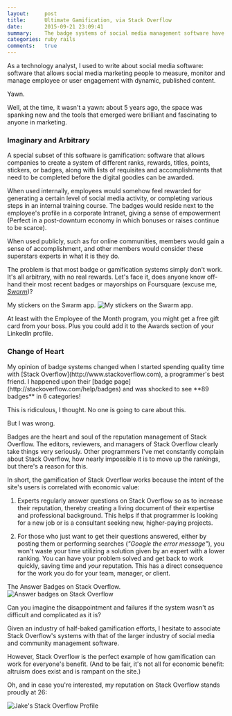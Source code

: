 ```yaml
---
layout:     post
title:      Ultimate Gamification, via Stack Overflow
date:       2015-09-21 23:09:41
summary:    The badge systems of social media management software have nothing on Stack Overflow.
categories: ruby rails
comments:   true
---
```


As a technology analyst, I used to write about social media software: software that allows social media marketing people to measure, monitor and manage employee or user engagement with dynamic, published content.

Yawn.

Well, at the time, it wasn't a yawn:  about 5 years ago, the space was spanking new and the tools that emerged were brilliant and fascinating to anyone in marketing.

<h3>Imaginary and Arbitrary</h3>
A special subset of this software is gamification: software that allows companies to create a system of different ranks, rewards, titles, points, stickers, or badges, along with lists of requisites and accomplishments that need to be completed before the digital goodies can be awarded.

When used internally, employees would somehow feel rewarded for generating a certain level of social media activity, or completing various steps in an internal training course.  The badges would reside next to the employee's profile in a corporate Intranet, giving a sense of empowerment (Perfect in a post-downturn economy in which bonuses or raises continue to be scarce).

When used publicly, such as for online communities, members would gain a sense of accomplishment, and other members would consider these superstars experts in what it is they do.

The problem is that most badge or gamification systems simply don't work.  It's all arbitrary, with no real rewards. Let's face it, does anyone know off-hand their most recent badges or mayorships on Foursquare (excuse me, [_Swarm_](http://www.engadget.com/2015/06/24/foursquare-swarm-split/))?

My stickers on the Swarm app.
![My stickers on the Swarm app.](http://i57.tinypic.com/2q2k50h.jpg)


At least with the Employee of the Month program, you might get a free gift card from your boss. Plus you could add it to the Awards section of your LinkedIn profile.

<h3>Change of Heart</h3>
My opinion of badge systems changed when I started spending quality time with [Stack Overflow](http://www.stackoverflow.com), a programmer's best friend.  I happened upon their [badge page](http://stackoverflow.com/help/badges) and was shocked to see **89 badges** in 6 categories!  

This is ridiculous, I thought. No one is going to care about this.

But I was wrong.

Badges are the heart and soul of the reputation management of Stack Overflow. The editors, reviewers, and managers of Stack Overflow clearly take things very seriously. Other programmers I've met constantly complain about Stack Overflow, how nearly impossible it is to move up the rankings, but there's a reason for this.

In short, the gamification of Stack Overflow works because the intent of the site's users is correlated with economic value:

1. Experts regularly answer questions on Stack Overflow so as to increase their reputation, thereby creating a living document of their expertise and professional background. This helps if that programmer is looking for a new job or is a consultant seeking new, higher-paying projects.

2. For those who just want to get their questions answered, either by posting them or performing searches (_"Google the error message"_), you won't waste your time utilizing a solution given by an expert with a lower ranking. You can have your problem solved and get back to work quickly, saving time and _your_ reputation. This has a direct consequence for the work you do for your team, manager, or client.

The Answer Badges on Stack Overflow.
![Answer badges on Stack Overflow](http://i62.tinypic.com/zv7hxk.jpg)


Can you imagine the disappointment and failures if the system wasn't as difficult and complicated as it is?

Given an industry of half-baked gamification efforts, I hesitate to associate Stack Overflow's systems with that of the larger industry of social media and community management software.  

However, Stack Overflow is the perfect example of how gamification can work for everyone's benefit.  (And to be fair, it's not all for economic benefit: altruism does exist and is rampant on the site.)

Oh, and in case you're interested, my reputation on Stack Overflow stands proudly at 26:

![Jake's Stack Overflow Profile](http://i61.tinypic.com/es3plg.jpg)
